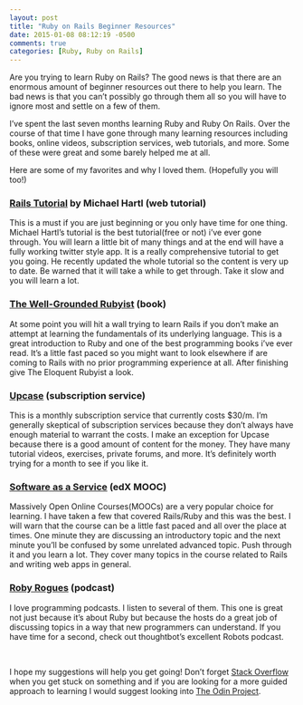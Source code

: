 ```yaml
---
layout: post
title: "Ruby on Rails Beginner Resources"
date: 2015-01-08 08:12:19 -0500
comments: true
categories: [Ruby, Ruby on Rails]
---
```

<p>
Are you trying to learn Ruby on Rails? The good news is that there are an enormous amount of beginner resources out there to help you learn. The bad news is that you can’t possibly go through them all so you will have to ignore most and settle on a few of them.
</p>
<p>
I’ve spent the last seven months learning Ruby and Ruby On Rails. Over the course of that time I have gone through many learning resources including books, online videos, subscription services, web tutorials, and more. Some of these were great and some barely helped me at all. 
<p>
Here are some of my favorites and why I loved them. (Hopefully you will too!)
</p>
<!--more-->
<h3>
<a href="https://www.railstutorial.org/book">Rails Tutorial</a> by Michael Hartl (web tutorial)
</h3>
<p>
This is a must if you are just beginning or you only have time for one thing. Michael Hartl’s tutorial is the best tutorial(free or not) i’ve ever gone through. You will learn a little bit of many things and at the end will have a fully working twitter style app. It is a really comprehensive tutorial to get you going. He recently updated the whole tutorial so the content is very up to date. Be warned that it will take a while to get through. Take it slow and you will learn a lot.
</p>
<h3>
<a href="http://www.amazon.com/The-Well-Grounded-Rubyist-David-Black/dp/1617291692">The Well-Grounded Rubyist</a> (book)
</h3>
<p>
At some point you will hit a wall trying to learn Rails if you don’t make an attempt at learning the fundamentals of its underlying language. This is a great introduction to Ruby and one of the best programming books i’ve ever read. It’s a little fast paced so you might want to look elsewhere if are coming to Rails with no prior programming experience at all. After finishing give The Eloquent Rubyist a look.
</p>
<h3>
<a href="https://upcase.com/">Upcase</a> (subscription service)
</h3>
<p>
This is a monthly subscription service that currently costs $30/m. I’m generally skeptical of subscription services because they don’t always have enough material to warrant the costs. I make an exception for Upcase because there is a good amount of content for the money. They have many tutorial videos, exercises, private forums, and more. It’s definitely worth trying for a month to see if you like it.
</p>
<h3>
<a href="https://www.edx.org/course/software-service-uc-berkeleyx-cs169-2x#.VK1oE2RdUQ4
">Software as a Service</a> (edX MOOC)
</h3>
<p> 
Massively Open Online Courses(MOOCs) are a very popular choice for learning. I have taken a few that covered Rails/Ruby and this was the best. I will warn that the course can be a little fast paced and all over the place at times. One minute they are discussing an introductory topic and the next minute you’ll be confused by some unrelated advanced topic. Push through it and you learn a lot. They cover many topics in the course related to Rails and writing web apps in general.
</p>
<h3>
<a href="http://devchat.tv/ruby-rogues/">Roby Rogues</a> (podcast)
</h3>
<p> 
I love programming podcasts. I listen to several of them. This one is great not just because it’s about Ruby but because the hosts do a great job of discussing topics in a way that new programmers can understand. If you have time for a second, check out thoughtbot’s excellent Robots podcast.
</p>
<br>
<p>
I hope my suggestions will help you get going! Don’t forget <a href="http://stackoverflow.com/">Stack Overflow</a> when you get stuck on something and if you are looking for a more guided approach to learning I would suggest looking into <a href="http://www.theodinproject.com/">The Odin Project</a>.
</p>
